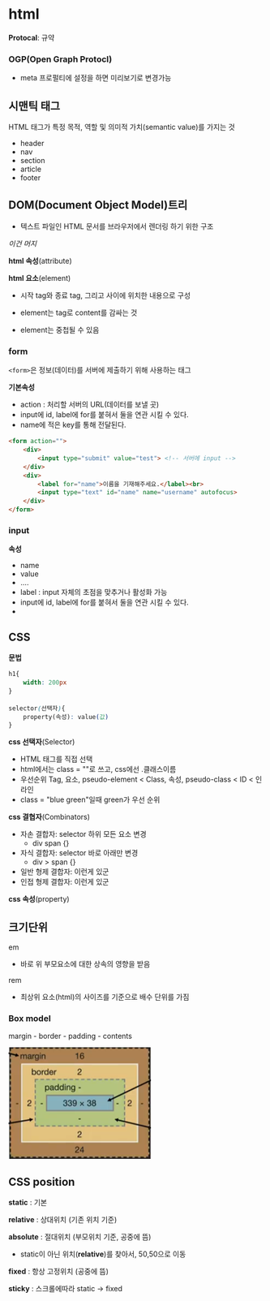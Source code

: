# html



**Protocal**: 규약



### OGP(Open Graph Protocl)

- meta 프로펄티에 설정을 하면 미리보기로 변경가능

  

## 시맨틱 태그

HTML 태그가 특정 목적, 역할 및 의미적 가치(semantic value)를 가지는 것

- header
- nav
- section
- article
- footer



## DOM(Document Object Model)트리

- 텍스트 파일인 HTML 문서를 브라우저에서 렌더링 하기 위한 구조

<em>이건 머지</em>



**html 속성**(attribute)

**html 요소**(element)

- 시작 tag와 종료 tag, 그리고 사이에 위치한 내용으로 구성
- element는 tag로 content를 감싸는 것

- element는 중첩될 수 있음







### form

`<form>`은 정보(데이터)를 서버에 제출하기 위해 사용하는 태그

**기본속성**

- action : 처리할 서버의 URL(데이터를 보낼 곳)
- input에 id, label에 for를 붙혀서 둘을 연관 시킬 수 있다.
- name에 적은 key를 통해 전달된다.

```html
<form action="">
    <div>
        <input type="submit" value="test"> <!-- 서버에 input -->
    </div>
    <div>
        <label for="name">이름을 기재해주세요.</label><br>
        <input type="text" id="name" name="username" autofocus>
    </div>
</form>

```





### input



**속성**

- name
- value
- ....
- label : input 자체의 초점을 맞추거나 활성화 가능
- input에 id, label에 for를 붙혀서 둘을 연관 시킬 수 있다.
- 



## CSS

**문법**

```css
h1{
    width: 200px
}

selector(선택자){
    property(속성): value(값)
}
```





**css 선택자**(Selector)

- HTML 태그를 직접 선택
- html에서는 class = ""로 쓰고, css에선 .클래스이름
- 우선순위 Tag, 요소, pseudo-element < Class, 속성, pseudo-class < ID < 인라인
- class = "blue green"일때 green가 우선 순위

**css 결협자**(Combinators)

- 자손 결합자: selector 하위 모든 요소 변경
  - div span {}
- 자식 결합자: selector 바로 아래만 변경
  - div > span {}
- 일반 형제 결합자: 이런게 있군
- 인접 형제 결합자: 이런게 있군

**css 속성**(property)





## 크기단위

em

- 바로 위 부모요소에 대한 상속의 영향을 받음

rem

- 최상위 요소(html)의 사이즈를 기준으로 배수 단위를 가짐





### Box model

margin - border - padding - contents

**![image-20220801155120921](html.assets/image-20220801155120921.png)**





## CSS position

**static** : 기본

**relative** : 상대위치 (기존 위치 기준)

**absolute** : 절대위치 (부모위치 기준, 공중에 뜸)

- static이 아닌 위치(**relative**)를 찾아서, 50,50으로 이동

**fixed** : 항상 고정위치 (공중에 뜸)

**sticky** : 스크롤에따라 static -> fixed